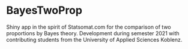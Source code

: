# BayesTwoProp
Shiny app in the spirit of Statsomat.com for the comparison of two proportions by Bayes theory. Development during semester 2021 with contributing students from the University of Applied Sciences Koblenz. 
